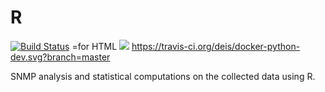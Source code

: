 # R
[![Build Status](https://travis-ci.org/deis/docker-python-dev.svg?branch=master)](https://travis-ci.org/deis/docker-python-dev)
=for HTML <a href="https://travis-ci.org/deis/docker-python-dev"><img src="https://travis-ci.org/deis/docker-python-dev.svg?branch=master"></a>
https://travis-ci.org/deis/docker-python-dev.svg?branch=master

SNMP analysis and statistical computations on the collected data using R.
